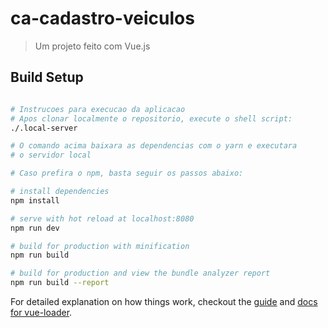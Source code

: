 # ca-cadastro-veiculos

> Um projeto feito com Vue.js

## Build Setup

``` bash

# Instrucoes para execucao da aplicacao
# Apos clonar localmente o repositorio, execute o shell script:
./.local-server

# O comando acima baixara as dependencias com o yarn e executara
# o servidor local

# Caso prefira o npm, basta seguir os passos abaixo:

# install dependencies
npm install

# serve with hot reload at localhost:8080
npm run dev

# build for production with minification
npm run build

# build for production and view the bundle analyzer report
npm run build --report
```

For detailed explanation on how things work, checkout the [guide](http://vuejs-templates.github.io/webpack/) and [docs for vue-loader](http://vuejs.github.io/vue-loader).

